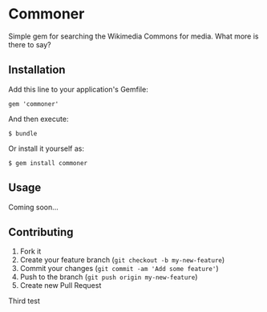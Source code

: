 # Commoner

Simple gem for searching the Wikimedia Commons for media. What more is there to say?

## Installation

Add this line to your application's Gemfile:

    gem 'commoner'

And then execute:

    $ bundle

Or install it yourself as:

    $ gem install commoner

## Usage

Coming soon...

## Contributing

1. Fork it
2. Create your feature branch (`git checkout -b my-new-feature`)
3. Commit your changes (`git commit -am 'Add some feature'`)
4. Push to the branch (`git push origin my-new-feature`)
5. Create new Pull Request

Third test

